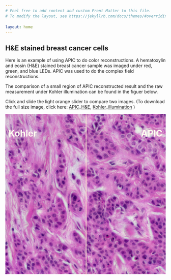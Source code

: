 ```yaml
---
# Feel free to add content and custom Front Matter to this file.
# To modify the layout, see https://jekyllrb.com/docs/themes/#overriding-theme-defaults

layout: home
---
```



## H&E stained breast cancer cells 

Here is an example of using APIC to do color reconstructions. A hematoxylin and eosin (H&E) stained breast cancer sample was imaged under red, green, and blue LEDs. APIC was used to do the complex field reconstructions. 

The comparison of a small region of APIC reconstructed result and the raw measurement under Kohler illumination can be found in the figuer below.


Click and slide the light orange slider to compare two images. (To download the full size image, click here:
<a href="img/APIC_amp_256wb.jpeg">APIC_H&E</a>, 
<a href="img/Kohler_amp_wb.jpeg">Kohler_illumination</a> )

<style>
  
    .container {
        position: relative;
    }
    .resizer {
        background-color: #fff2d183;
        cursor: ew-resize;
        height: 100%;
        left: 50%;
        position: absolute;
        top: 0;
        width: 4px;
    }
    .modified-image {
        background-position: top left;
        background-repeat: no-repeat;
        background-size: auto 100%;
        height: 100%;
        left: 0;
        position: absolute;
        top: 0;
        width: 50%;
    }
    .container before {
      position: absolute;
      left: 10px;
      top: 5px;
    }
    .container after {
      position: absolute;
      right: 10px;
      top: 5px;
    }
          
</style>
  
  
<div class="container">
      <div class="modified-image" style="background-image: url('img/Kohler_amp_wb_crop.jpeg')"></div>
      <div class="resizer" id="dragMe"></div>
      <img src="img/APIC_amp_256wb_crop.jpeg">
      <before><h1 style="color:floralwhite;">Kohler</h1></before>
      <after><h1 style="color:floralwhite;">APIC</h1></after>
</div>
<script>
      document.addEventListener('DOMContentLoaded', function () {
        // Query the element
        const resizer = document.getElementById('dragMe');
        const leftSide = resizer.previousElementSibling;
        const rightSide = resizer.nextElementSibling;
  
        // The current position of mouse
        let x = 0;
        let y = 0;
        let leftWidth = 0;
  
        // Handle the mousedown event
        // that's triggered when user drags the resizer
        const mouseDownHandler = function (e) {
            // Get the current mouse position
            x = e.clientX;
            y = e.clientY;
            leftWidth = leftSide.getBoundingClientRect().width;
  
            // Attach the listeners to `document`
            document.addEventListener('mousemove', mouseMoveHandler);
            document.addEventListener('mouseup', mouseUpHandler);
        };
  
        const mouseMoveHandler = function (e) {
            // How far the mouse has been moved
            const dx = e.clientX - x;
            const dy = e.clientY - y;
  
            let newLeftWidth = ((leftWidth + dx) * 100) / resizer.parentNode.getBoundingClientRect().width;
            newLeftWidth = Math.max(newLeftWidth, 0);
            newLeftWidth = Math.min(newLeftWidth, 100);
  
            leftSide.style.width = `${newLeftWidth}%`;
            resizer.style.left = `${newLeftWidth}%`;
  
            resizer.style.cursor = 'col-resize';
            resizer.parentNode.style.cursor = 'col-resize';
  
            leftSide.style.userSelect = 'none';
            leftSide.style.pointerEvents = 'none';
  
            rightSide.style.userSelect = 'none';
            rightSide.style.pointerEvents = 'none';
        };
  
        const mouseUpHandler = function () {
            resizer.style.removeProperty('cursor');
            resizer.parentNode.style.removeProperty('cursor');
  
            leftSide.style.removeProperty('user-select');
            leftSide.style.removeProperty('pointer-events');
  
            rightSide.style.removeProperty('user-select');
            rightSide.style.removeProperty('pointer-events');
  
            // Remove the handlers of `mousemove` and `mouseup`
            document.removeEventListener('mousemove', mouseMoveHandler);
            document.removeEventListener('mouseup', mouseUpHandler);
        };
  
        // Attach the handler
        resizer.addEventListener('mousedown', mouseDownHandler);
    });
</script>